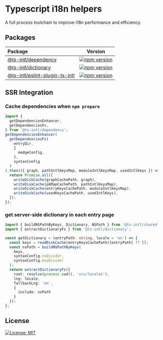 # Typescript i18n helpers

A full process toolchain to improve i18n performance and efficiency.

## Packages

| Package                                                           | Version                                                                                                                                    |
| :---------------------------------------------------------------- | ------------------------------------------------------------------------------------------------------------------------------------------ |
| [@ts-intl/dependency](packages/dependency/)                       | [![npm version](https://badge.fury.io/js/@ts-intl%2Fdependency.svg)](https://badge.fury.io/js/@ts-intl%2Fdependency)                       |
| [@ts-intl/dictionary](packages/dictionary/)                       | [![npm version](https://badge.fury.io/js/@ts-intl%2Fdictionary.svg)](https://badge.fury.io/js/@ts-intl%2Fdictionary)                       |
| [@ts-intl/eslint-plugin-ts-intl](packages/eslint-plugin-ts-intl/) | [![npm version](https://badge.fury.io/js/@ts-intl%2Feslint-plugin-ts-intl.svg)](https://badge.fury.io/js/@ts-intl%2Feslint-plugin-ts-intl) |

## SSR Integration

### Cache dependencies when `npm prepare`

```ts
import {
  getDependenciesEnhancer,
  getDependenciesFs,
} from '@ts-intl/dependency';
getDependenciesEnhancer(
  getDependenciesFs(
    entryDir,
    {
      madgeConfig,
    },
    syntaxConfig
  )
).then(({ graph, pathIntlKeysMap, moduleIntlKeysMap, usedIntlKeys }) => {
  return Promise.all([
    writeDiskCache(graphCachePath, graph),
    writeDiskCache(pkMapCachePath, pathIntlKeysMap),
    writeDiskCache(entryKeysCachePath, moduleIntlKeysMap),
    writeDiskCache(usedKeysCachePath, usedIntlKeys),
  ]);
});
```

### get server-side dictionary in each entry page

```ts
import { buildNSPathByKeys, Dictionary, NSPath } from '@ts-intl/shared';
import { extractDictionaryFs } from '@ts-intl/dictionary';

const getDictionary = (entryPath: string, locale = 'en') => {
  const keys = readDiskCache(entryKeysCachePath)[entryPath] ?? [];
  const nsPath = buildNSPathByKeys(
    keys,
    syntaxConfig.nsDivider,
    syntaxConfig.keyDivider
  );
  return extractDictionaryFs({
    root: resolve(process.cwd(), 'src/locales'),
    lng: locale,
    fallbackLng: 'en',
    {
      include: nsPath
    }
  });
};
```

## License

[![License: MIT](https://img.shields.io/badge/License-MIT-yellow.svg)](https://opensource.org/licenses/MIT)
